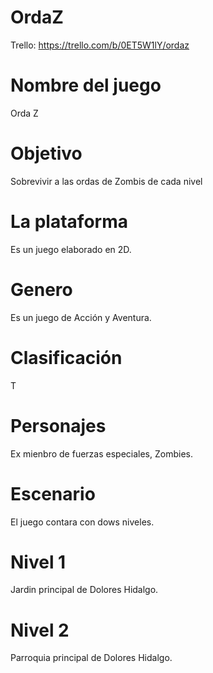# OrdaZ
Trello: https://trello.com/b/0ET5W1lY/ordaz

 # Nombre del juego
 Orda Z

 # Objetivo
 Sobrevivir a las ordas de Zombis de cada nivel

# La plataforma
Es un juego elaborado en 2D.

# Genero 
Es un juego de Acción y Aventura.

# Clasificación 
T

# Personajes
Ex mienbro de fuerzas especiales, Zombies.

# Escenario 
El juego contara con dows niveles.

# Nivel 1 
Jardin principal de Dolores Hidalgo.

# Nivel 2 
Parroquia principal de Dolores Hidalgo.
 

 
